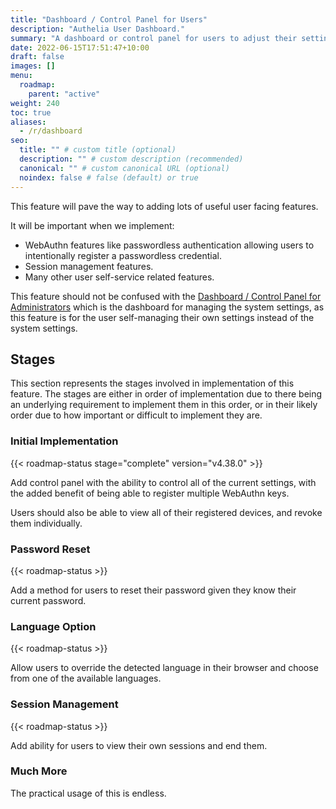 ```yaml
---
title: "Dashboard / Control Panel for Users"
description: "Authelia User Dashboard."
summary: "A dashboard or control panel for users to adjust their settings is easily one of the most impactful features we can implement."
date: 2022-06-15T17:51:47+10:00
draft: false
images: []
menu:
  roadmap:
    parent: "active"
weight: 240
toc: true
aliases:
  - /r/dashboard
seo:
  title: "" # custom title (optional)
  description: "" # custom description (recommended)
  canonical: "" # custom canonical URL (optional)
  noindex: false # false (default) or true
---
```


This feature will pave the way to adding lots of useful user facing features.

It will be important when we implement:
- WebAuthn features like passwordless authentication allowing users to intentionally register a passwordless credential.
- Session management features.
- Many other user self-service related features.

This feature should not be confused with the [Dashboard / Control Panel for Administrators](dashboard-control-panel-for-admins.md)
which is the dashboard for managing the system settings, as this feature is for the user self-managing their own
settings instead of the system settings.

## Stages

This section represents the stages involved in implementation of this feature. The stages are either in order of
implementation due to there being an underlying requirement to implement them in this order, or in their likely order
due to how important or difficult to implement they are.

### Initial Implementation

{{< roadmap-status stage="complete" version="v4.38.0" >}}

Add control panel with the ability to control all of the current settings, with the added benefit of being able to
register multiple WebAuthn keys.

Users should also be able to view all of their registered devices, and revoke them individually.

### Password Reset

{{< roadmap-status >}}

Add a method for users to reset their password given they know their current password.

### Language Option

{{< roadmap-status >}}

Allow users to override the detected language in their browser and choose from one of the available languages.

### Session Management

{{< roadmap-status >}}

Add ability for users to view their own sessions and end them.

### Much More

The practical usage of this is endless.
